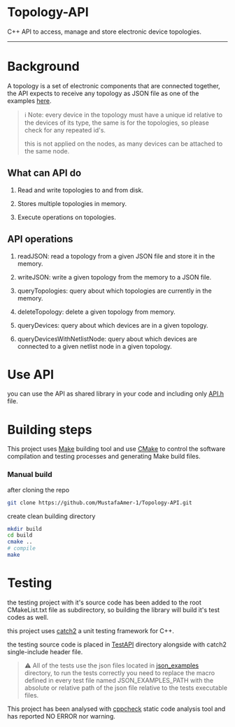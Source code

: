 # Topology-API

C++ API to access, manage and store electronic device topologies.

---

# Background

A topology is a set of electronic components that are connected together, the API expects to receive any topology as JSON file as one of the examples [here](json__examples).

> :information_source: Note: every device in the topology must have a unique id relative to the devices of its type, the same is for the topologies, so please check for any repeated id's.
> 
> this is not applied on the nodes, as many devices can be attached to the same node.

## What can API do

1.  Read and write topologies to and from disk.

2.  Stores multiple topologies in memory.

3. Execute operations on topologies.

## API operations

1.  readJSON: read a topology from a given JSON file and store it in the memory.

2. writeJSON: write a given topology from the memory to a JSON file.

3. queryTopologies: query about which topologies are currently in the memory.

4. deleteTopology: delete a given topology from memory.

5. queryDevices: query about which devices are in a given topology.

6. queryDevicesWithNetlistNode: query about which devices are connected to a given netlist node in a given topology.

# Use API

you can use the API as shared library in your code and including only [API.h](API.h) file.

# Building steps

This project uses [Make](https://www.gnu.org/software/make/) building tool and use [CMake](https://cmake.org/download/) to control the software compilation and testing processes and generating Make build files.

### Manual build

after cloning the repo 

```bash
git clone https://github.com/MustafaAmer-1/Topology-API.git
```

create clean building directory

```bash
mkdir build
cd build
cmake ..
# compile
make
```

# Testing

the testing project with it's source code has been added to the root CMakeList.txt file as subdirectory, so building the library will build it's test codes as well.

this project uses [catch2](https://github.com/catchorg/Catch2) a unit testing framework for C++.

the testing source code is placed in [TestAPI](TestAPI) directory alongside with catch2 single-include header file.

> :warning: All of the tests use the json files located in [json_examples](json_examples) directory, to run the tests correctly you need to replace the macro defined in every test file named JSON_EXAMPLES_PATH with the absolute or relative path of the json file relative to the tests executable files.

This project has been analysed with [cppcheck](https://cppcheck.sourceforge.io/) static code analysis tool and has reported NO ERROR nor warning.
